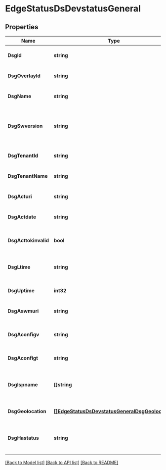 # EdgeStatusDsDevstatusGeneral

## Properties
Name | Type | Description | Notes
------------ | ------------- | ------------- | -------------
**DsgId** | **string** | Id of this site | [optional] [default to null]
**DsgOverlayId** | **string** | IP address of overlay | [optional] [default to null]
**DsgName** | **string** | Name of this edge | [optional] [default to null]
**DsgSwversion** | **string** | Version of the software (Display version) running on this edge. | [optional] [default to null]
**DsgTenantId** | **string** | Id of the tenant | [optional] [default to null]
**DsgTenantName** | **string** | Name of the tenant | [optional] [default to null]
**DsgActuri** | **string** | Activation URI of this edge | [optional] [default to null]
**DsgActdate** | **string** | Time of activation | [optional] [default to null]
**DsgActtokinvalid** | **bool** | The device activation token has expired | [optional] [default to false]
**DsgLtime** | **string** | Edge time and date in local time zone | [optional] [default to null]
**DsgUptime** | **int32** | Edge uptime in seconds | [optional] [default to null]
**DsgAswmuri** | **string** | URI of the software manifest | [optional] [default to null]
**DsgAconfigv** | **string** | Status of the applied configuration version | [optional] [default to null]
**DsgAconfigt** | **string** | Applied configuration version | [optional] [default to null]
**DsgIspname** | **[]string** | Name of the ISPs to which the WAN public ip belongs | [optional] [default to null]
**DsgGeolocation** | [**[]EdgeStatusDsDevstatusGeneralDsgGeolocation**](EdgeStatus_ds_devstatus_general_dsg_geolocation.md) |  | [optional] [default to null]
**DsgHastatus** | **string** | Status of the edge device when it is part of an HA pair | [optional] [default to null]

[[Back to Model list]](../README.md#documentation-for-models) [[Back to API list]](../README.md#documentation-for-api-endpoints) [[Back to README]](../README.md)

